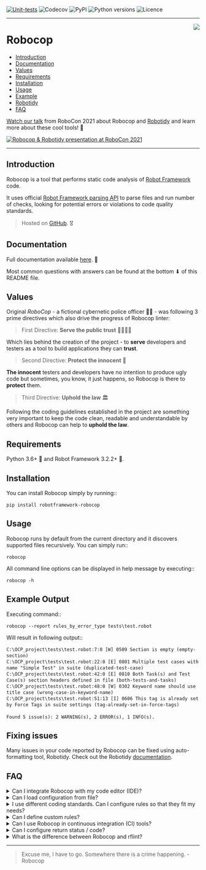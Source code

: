 [![Unit-tests](https://img.shields.io/github/workflow/status/MarketSquare/robotframework-robocop/Unit%20tests/master)](https://github.com/MarketSquare/robotframework-robocop/actions?query=workflow%3A%22Unit+tests%22 "GitHub Workflow Unit Tests Status")
![Codecov](https://img.shields.io/codecov/c/github/MarketSquare/robotframework-robocop/master "Code coverage on master branch")
![PyPI](https://img.shields.io/pypi/v/robotframework-robocop?label=version "PyPI package version")
![Python versions](https://img.shields.io/pypi/pyversions/robotframework-robocop "Supported Python versions")
![Licence](https://img.shields.io/pypi/l/robotframework-robocop "PyPI - License")

---

<img style="float:right" src="https://raw.githubusercontent.com/MarketSquare/robotframework-robocop/master/docs/images/robocop_logo_small.png">

Robocop
===============

- [Introduction](#introduction)
- [Documentation](#documentation)
- [Values](#values)
- [Requirements](#requirements)
- [Installation](#installation)
- [Usage](#usage)
- [Example](#example)
- [Robotidy](#robotidy)
- [FAQ](#faq)

[Watch our talk](https://robocon.io/#how-to-avoid-jail-for-nasty-code)
from RoboCon 2021 about Robocop and
[Robotidy](https://github.com/MarketSquare/robotframework-tidy)
and learn more about these cool tools! :robot:

[![Robocop & Robotidy presentation at RoboCon 2021](http://img.youtube.com/vi/vZoyi2ObM8E/0.jpg)](https://youtu.be/vZoyi2ObM8E "Robocop & Robotidy presentation at RoboCon 2021")

---

Introduction <a name="introduction"></a>
------------

Robocop is a tool that performs static code analysis of [Robot Framework](https://github.com/robotframework/robotframework) code.

It uses official [Robot Framework parsing API](https://robot-framework.readthedocs.io/en/latest/) to parse files and run number of checks,
looking for potential errors or violations to code quality standards.

> Hosted on [GitHub](https://github.com/MarketSquare/robotframework-robocop). :medal_military:

Documentation <a name="documentation"></a>
-------------

Full documentation available [here](https://robocop.readthedocs.io). :open_book:

Most common questions with answers can be found at the bottom ⬇ of this README file.

Values <a name="values"></a>
-------
Original *RoboCop* - a fictional cybernetic police officer :policeman: - was following 3 prime directives
which also drive the progress of Robocop linter:

> First Directive: **Serve the public trust** :family_man_woman_girl_boy:

Which lies behind the creation of the project - to **serve** developers and testers as a tool to build applications they can **trust**.

> Second Directive: **Protect the innocent** :baby:

**The innocent** testers and developers have no intention to produce ugly code but sometimes, you know, it just happens,
so Robocop is there to **protect** them.

> Third Directive: **Uphold the law** :classical_building:

Following the coding guidelines established in the project are something very important to keep the code clean,
readable and understandable by others and Robocop can help to **uphold the law**.

Requirements <a name="requirements"></a>
------------

Python 3.6+ :snake: and Robot Framework 3.2.2+ :robot:.

Installation <a name="installation"></a>
------------

You can install Robocop simply by running::

```
pip install robotframework-robocop
```


Usage <a name="usage"></a>
-----

Robocop runs by default from the current directory and it discovers supported files recursively.
You can simply run::

```
robocop
```
    
All command line options can be displayed in help message by executing::

```
robocop -h
```

Example Output <a name="example"></a>
--------------

Executing command::

```
robocop --report rules_by_error_type tests\test.robot
```


Will result in following output::
```shell
C:\OCP_project\tests\test.robot:7:0 [W] 0509 Section is empty (empty-section)
C:\OCP_project\tests\test.robot:22:0 [E] 0801 Multiple test cases with name "Simple Test" in suite (duplicated-test-case)
C:\OCP_project\tests\test.robot:42:0 [E] 0810 Both Task(s) and Test Case(s) section headers defined in file (both-tests-and-tasks)
C:\OCP_project\tests\test.robot:48:0 [W] 0302 Keyword name should use title case (wrong-case-in-keyword-name)
C:\OCP_project\tests\test.robot:51:13 [I] 0606 This tag is already set by Force Tags in suite settings (tag-already-set-in-force-tags)

Found 5 issue(s): 2 WARNING(s), 2 ERROR(s), 1 INFO(s).
```

Fixing issues <a name="robotidy"></a>
--------------
Many issues in your code reported by Robocop can be fixed using auto-formatting tool, Robotidy. Check out the Robotidy [documentation](https://robotidy.readthedocs.io/en/latest/).

FAQ <a name="faq"></a>
---
<details>
  <summary>Can I integrate Robocop with my code editor (IDE)?</summary>
  
  **Yes**, Robocop integrates nicely with popular IDEs like PyCharm or VSCode
  thanks to [Robot Framework Language Server](https://github.com/robocorp/robotframework-lsp).
  Read simple manual (README) in that project to figure out how to install & use it.

  You can also use Robocop in PyCharm easily as an external tool.
  To configure it, go to: `File` → `Settings` → `Tools` → `External Tools`
  and click `+` icon. Then put values based on
  [official instructions](https://www.jetbrains.com/help/pycharm/configuring-third-party-tools.html)
  or this screenshot:

  ![Robocop](docs/images/robocop_external_tool.jpg)

  If you're using Python virtual environment in your project,
  make sure to provide correct path to robocop.exe located in `venv\Scripts\robocop.exe`.
  Now, you can run Robocop by right-clicking on a file or directory and choosing
  `External tools` → `Robocop`.

  We suggest also to add a keyboard shortcut (e.g. `Ctrl + , (comma)`)
  to quickly run Robocop on selected files. You can map the shortcut in `Settings` → `Keymap`.
</details>

<details>
  <summary>Can I load configuration from file?</summary>

  **Yes**, there are multiple ways to configure Robocop:

  ### Argument file

  You can add command line options to an argument file, preferably one option with value for a line.
  Such file can be used as an input for Robocop with `--argumentfile / -A` option, e.g.
  ```robocop -A robocop.cfg```. You can mix arguments from a file with ones provided in run command.

  Example argument file:
  ```commandline
  --exclude *doc*
  --exclude 0510
  --threshold W
  --configure inconsistent-assignment:assignment_sign_type:equal_sign
  --configure line-too-long:line_length:140
  --reports all
  --output robocop.log
  ```

  ---

  ### `.robocop` file

  It is a default file that is loaded only when no command line options are provided for Robocop.
  When running plain `robocop` command, it looks for `.robocop` file from place where it was run
  until it finds `.git` file. Options can be provided like in the example above.

  ---

  ### `pyproject.toml` file

  If there is no `.robocop` file and `toml` module is installed,
  Robocop will try to load configuration from `pyproject.toml` file (if it exists).
  Options have the same names as command line arguments
  and need to be placed under `[tool.robocop]` section.

  Example configuration file:
  ```commandline
  [tool.robocop]
  paths = [
      "tests\\atest\\rules\\bad-indent",
      "tests\\atest\\rules\\duplicated-library"
  ]
  include = ['W0504', '*doc*']
  exclude = ["0203"]
  reports = [
      "rules_by_id",
      "scan_timer"
  ]
  ignore = ["ignore_me.robot"]
  ext-rules = ["path_to_external\\dir"]
  filetypes = [".txt", ".tsv"]
  threshold = "E"
  format = "{source}:{line}:{col} [{severity}] {rule_id} {desc} (name)"
  output = "robocop.log"
  configure = [
      "line-too-long:line_length:150",
      "0201:severity:E"
  ]
  no_recursive = true
  ```
</details>

<details>
  <summary>I use different coding standards. Can I configure rules so that they fit my needs?</summary>

  **Yes**, some rules are configurable. You can list them by running `robocop --list-configurables`
  or just `robocop -lc`.

  Configuring is done by using `-c / --configure` command line option followed by pattern
  `<rule>:<param_name>:<value>` where:
  - `<rule>` can either be rule name or its id
  - `<param_name>` is a public name of the parameter
  - `<value>` is a desired value of the parameter

  For example:
  ```commandline
  --configure line-too-long:line_length:140
  ```
  is equivalent to
  ```commandline
  -c 0508:line_length:140
  ```
  ---
  Each rule's severity can also be overwritten. Possible values are
  `e/error`, `w/warning` or `i/info` and are case-insensitive. Example:
  ```commandline
  -c too-long-test-case:severity:e
  ```
  ---
  If there are special cases in your code that violate the rules,
  you can also exclude them in the source code. 

  Example:
  ```
  Keyword with lowercased name  # robocop: disable
  ```

  More about it in
  [our documentation](https://robocop.readthedocs.io/en/latest/including_rules.html#ignore-rule-from-source-code).

</details>

<details>
  <summary>Can I define custom rules?</summary>

  **Yes**, you can define and include custom rules using `-rules / --ext-rules` command line option
  by providing a path to a file containing your rule(s). The option accepts comma-separated list
  of paths to files or directories, e.g.
  ```
  robocop -rules my/own/rule.py --ext-rules rules.py,external_rules.py
  ```

  If you feel that your rule is very helpful and should be included in Robocop permanently,
  you can always share your solution by
  [submitting a pull request](https://github.com/MarketSquare/robotframework-robocop/pulls).
  You can also share your idea by
  [creating an issue](https://github.com/MarketSquare/robotframework-robocop/issues).

  More about external rules with code examples in 
  [our documentation](https://robocop.readthedocs.io/en/latest/external_rules.html).
</details>

<details>
  <summary>Can I use Robocop in continuous integration (CI) tools?</summary>

  **Yes**, it is easy to integrate Robocop with other tools.
  It is possible to redirect the output to a file by using `-o / --output` command line option
  which can later be easily parsed because the format is very similar to other linter tools like
  [pylint](https://github.com/PyCQA/pylint).

  For example in Jenkins you can use
  [Warnings Next Generation plugin](https://plugins.jenkins.io/warnings-ng/)
  to integrate Robocop results in your pipeline. More details can be found
  [here](https://github.com/jenkinsci/warnings-ng-plugin/blob/master/doc/Documentation.md#creating-support-for-a-custom-tool).

  One of the important topics related to CI is return code which can also be configured in Robocop.
  More on that can be found in the next question or in
  [our documentation](https://robocop.readthedocs.io/en/latest/user_guide.html#return-status).

</details>

<details>
  <summary>Can I configure return status / code?</summary>

  **Yes**, by default Robocop returns code 0 if number of found issues does not exceed quality gates.

  Quality gates are the number specified for each severity (error, warning, info) that cannot be
  exceeded. Every violation of quality gates increases the return code by 1 up to maximum of 255.
  Default values for quality gates are:
  ```
  quality_gate = {
            'E': 0,
            'W': 0,
            'I': -1
        }
  ```
  which shows the accepted number of issues by severity. In that case each error and warning
  increases the return code. Rules with INFO severity do not affect the return code.

  To configure quality gates, you simply use `-c / --configure` command line option
  with following pattern ```--configure return_status:quality_gates:<severity>=limit```.
  You can change all limits at once. Example:
  ```commandline
  --configure return_status:quality_gates:E=0:W=100:I=-1
  ```
  which means that no errors are accepted, up to 100 warnings are tolerated and issues with
  INFO severity do not affect the return code.

</details>

<details>
  <summary>What is the difference between Robocop and rflint?</summary>

  Robocop is better in every case because it:
  - has maaaaany rules that check the quality of your Robot Framework code
  - is integrated with popular IDE tools
  - is highly configurable
  - has very good defaults that work out of the box
  - can be configured in source code
  - uses latest [Robot Framework Parsing API](https://robot-framework.readthedocs.io/en/latest/)
  - is actively developed & fixed
  - is easy to integrate with external tools
  - can redirect output to a file
  - displays nice reports
  - is easy to extend it with new rules
  - is cool :nerd_face:

  Still not convinced?
  [Watch our talk](https://robocon.io/#how-to-avoid-jail-for-nasty-code)
  about Robocop &
  [Robotidy](https://github.com/MarketSquare/robotframework-tidy)
  and see for yourself! :monocle_face:

</details>

----

> Excuse me, I have to go. Somewhere there is a crime happening. - Robocop
